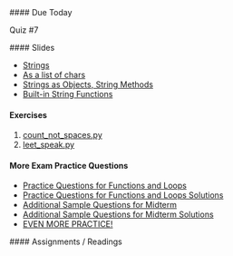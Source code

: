 <article class="due" markdown="block">
####  Due Today

Quiz #7

<!--
* Homework
-->

</article>

<article class="slides" markdown="block">
####  Slides


* [Strings](classes/13/strings.html)
* [As a list of chars](classes/13/strings_as_list.html)
* [Strings as Objects, String Methods](classes/16/strings_as_objects.html)
* [Built-in String Functions](classes/16/strings_built_in_functions.html)

#### Exercises

1. [count_not_spaces.py](code/strings/count_not_spaces.py)
2. [leet_speak.py](code/strings/leet_speak.py)

#### More Exam Practice Questions

* [Practice Questions for Functions and Loops](resources/handouts/midterm_1/midterm_functions_loops_practice.pdf)
* [Practice Questions for Functions and Loops Solutions](resources/handouts/midterm_1/midterm_functions_loops_practice_solutions.pdf)
* [Additional Sample Questions for Midterm](resources/handouts/midterm_1/midterm_1_additional_practice.pdf)
* [Additional Sample Questions for Midterm Solutions](resources/handouts/midterm_1/midterm_1_additional_practice_solutions.pdf)
* [EVEN MORE PRACTICE!](resources/handouts/midterm_1/more_practice.pdf)

<!--
* [Slides](classes/01/intro.html)
-->

</article>

<article class="assignments" markdown="block">
####  Assignments / Readings		


<!--
Readings

* Read {{ site.bookq }} - Chapter 1

Assignments 

1. [questions.py](homework/hw01/questions.py) - 9 points
-->
</article>


